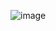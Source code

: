 ![image](https://user-images.githubusercontent.com/89903354/204615070-6236fd09-5c11-4466-a36c-f23f05b2ee57.png)